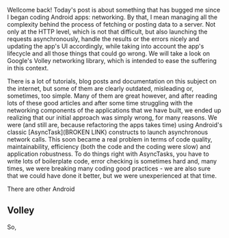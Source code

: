 Wellcome back! Today's post is about something that has bugged me since I began coding Android apps: networking. By that, I mean managing all the complexity behind the process of fetching or posting data to a server. Not only at the HTTP level, which is not that difficult, but also launching the requests asynchronously, handle the results or the errors nicely and updating the app's UI accordingly, while taking into account the app's lifecycle and all those things that could go wrong. We will take a look on Google's Volley networking library, which is intended to ease the suffering in this context.

There is a lot of tutorials, blog posts and documentation on this subject on the internet, but some of them are clearly outdated, misleading or, sometimes, too simple. Many of them are great however, and after reading lots of these good articles and after some time struggling with the networking components of the applications that we have built, we ended up realizing that our initial approach was simply wrong, for many reasons. We were (and still are, because refactoring the apps takes time) using Android's classic [AsyncTask](BROKEN LINK) constructs to launch asynchronous network calls. This soon became a real problem in terms of code quality, maintainability, efficiency (both the code and the coding were slow) and application robustness. To do things right with AsyncTasks, you have to write lots of boilerplate code, error checking is sometimes hard and, many times, we were breaking many coding good practices - we are also sure that we could have done it better, but we were unexperienced at that time.

There are other Android 

## Volley ##

So,
